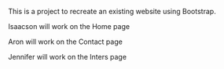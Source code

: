 This is a project to recreate an existing website using Bootstrap.

Isaacson will work on the Home page

Aron will work on the Contact page

Jennifer will work on the Inters page

